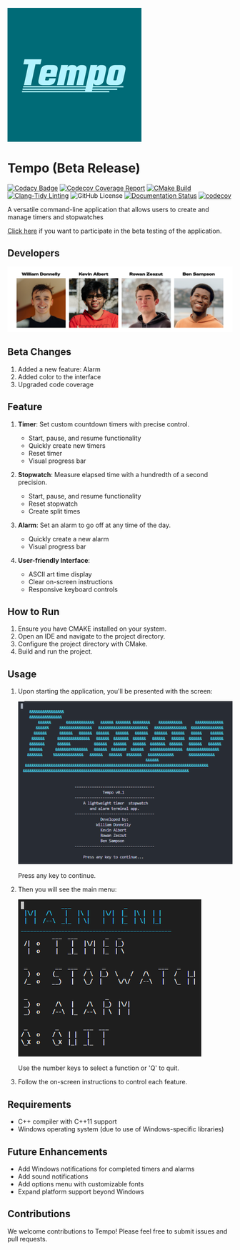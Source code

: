 ![Logo](Logo%20(Mid).png)
# Tempo (Beta Release)

[![Codacy Badge](https://app.codacy.com/project/badge/Grade/8b2c325c2cc14f8c83427c59c616a839)](https://app.codacy.com/gh/stobitejnr/Tempo/dashboard?utm_source=gh&utm_medium=referral&utm_content=&utm_campaign=Badge_grade)
[![Codecov Coverage Report](https://github.com/stobitejnr/Tempo/actions/workflows/codecov.yml/badge.svg)](https://github.com/stobitejnr/Tempo/actions/workflows/codecov.yml)
[![CMake Build](https://github.com/stobitejnr/Tempo/actions/workflows/cmake.yml/badge.svg)](https://github.com/stobitejnr/Tempo/actions/workflows/cmake.yml)
[![Clang-Tidy Linting](https://github.com/stobitejnr/Tempo/actions/workflows/clang-tidy.yml/badge.svg)](https://github.com/stobitejnr/Tempo/actions/workflows/clang-tidy.yml)
![GitHub License](https://img.shields.io/github/license/stobitejnr/Tempo)
[![Documentation Status](https://codedocs.xyz/stobitejnr/Tempo.svg)](https://codedocs.xyz/stobitejnr/Tempo/)
[![codecov](https://codecov.io/gh/stobitejnr/Tempo/graph/badge.svg?token=NC8JFYBNUF)](https://codecov.io/gh/stobitejnr/Tempo)

A versatile command-line application that allows users to create and manage timers and stopwatches

[Click here](https://forms.gle/yQKxxhWpJ1LWqaSq7) if you want to participate in the beta testing of the application.

## Developers

![Team Image](team.webp)

## Beta Changes
1. Added a new feature: Alarm
2. Added color to the interface
3. Upgraded code coverage

## Feature

1. **Timer**: Set custom countdown timers with precise control.
   - Start, pause, and resume functionality
   - Quickly create new timers
   - Reset timer
   - Visual progress bar

2. **Stopwatch**: Measure elapsed time with a hundredth of a second precision.
   - Start, pause, and resume functionality
   - Reset stopwatch
   - Create split times

3. **Alarm**: Set an alarm to go off at any time of the day.
   - Quickly create a new alarm
   - Visual progress bar

4. **User-friendly Interface**:
   - ASCII art time display
   - Clear on-screen instructions
   - Responsive keyboard controls

## How to Run

1. Ensure you have CMAKE installed on your system.
2. Open an IDE and navigate to the project directory.
3. Configure the project directory with CMake.
4. Build and run the project.

## Usage

1. Upon starting the application, you'll be presented with the screen:

   ![Start up](startup.png)

   Press any key to continue.

2. Then you will see the main menu:

   ![Main Menu](menu.png)

   Use the number keys to select a function or 'Q' to quit.
3. Follow the on-screen instructions to control each feature.

## Requirements
- C++ compiler with C++11 support
- Windows operating system (due to use of Windows-specific libraries)

## Future Enhancements
- Add Windows notifications for completed timers and alarms
- Add sound notifications
- Add options menu with customizable fonts
- Expand platform support beyond Windows

## Contributions

We welcome contributions to Tempo! Please feel free to submit issues and pull requests.
